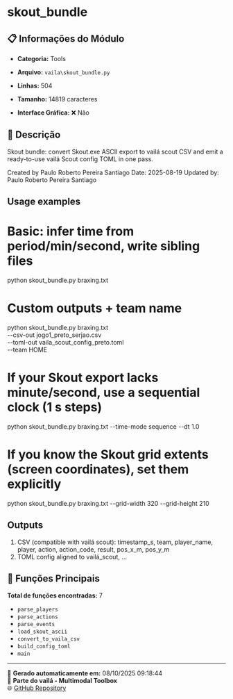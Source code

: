 # skout_bundle

## 📋 Informações do Módulo

- **Categoria:** Tools
- **Arquivo:** `vaila\skout_bundle.py`
- **Linhas:** 504
- **Tamanho:** 14819 caracteres


- **Interface Gráfica:** ❌ Não

## 📖 Descrição


Skout bundle: convert Skout.exe ASCII export to vailá scout CSV and
emit a ready-to-use vailá Scout config TOML in one pass.

Created by Paulo Roberto Pereira Santiago
Date: 2025-08-19
Updated by: Paulo Roberto Pereira Santiago

Usage examples
--------------
# Basic: infer time from period/min/second, write sibling files
python skout_bundle.py braxing.txt

# Custom outputs + team name
python skout_bundle.py braxing.txt \
  --csv-out jogo1_preto_serjao.csv \
  --toml-out vaila_scout_config_preto.toml \
  --team HOME

# If your Skout export lacks minute/second, use a sequential clock (1 s steps)
python skout_bundle.py braxing.txt --time-mode sequence --dt 1.0

# If you know the Skout grid extents (screen coordinates), set them explicitly
python skout_bundle.py braxing.txt --grid-width 320 --grid-height 210

Outputs
-------
1) CSV (compatible with vailá scout):
   timestamp_s, team, player_name, player, action, action_code, result, pos_x_m, pos_y_m
2) TOML config aligned to vailá_scout, ...

## 🔧 Funções Principais

**Total de funções encontradas:** 7

- `parse_players`
- `parse_actions`
- `parse_events`
- `load_skout_ascii`
- `convert_to_vaila_csv`
- `build_config_toml`
- `main`




---

📅 **Gerado automaticamente em:** 08/10/2025 09:18:44  
🔗 **Parte do vailá - Multimodal Toolbox**  
🌐 [GitHub Repository](https://github.com/vaila-multimodaltoolbox/vaila)
